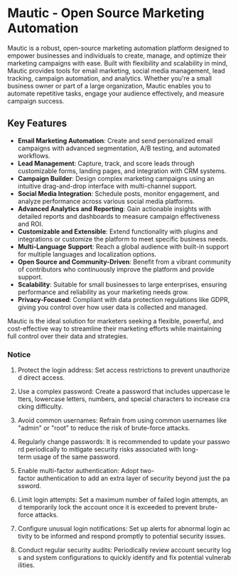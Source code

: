 # Mautic - Open Source Marketing Automation

Mautic is a robust, open-source marketing automation platform designed to empower businesses and individuals to create, manage, and optimize their marketing campaigns with ease. Built with flexibility and scalability in mind, Mautic provides tools for email marketing, social media management, lead tracking, campaign automation, and analytics. Whether you're a small business owner or part of a large organization, Mautic enables you to automate repetitive tasks, engage your audience effectively, and measure campaign success.

## Key Features

- **Email Marketing Automation**: Create and send personalized email campaigns with advanced segmentation, A/B testing, and automated workflows.
- **Lead Management**: Capture, track, and score leads through customizable forms, landing pages, and integration with CRM systems.
- **Campaign Builder**: Design complex marketing campaigns using an intuitive drag-and-drop interface with multi-channel support.
- **Social Media Integration**: Schedule posts, monitor engagement, and analyze performance across various social media platforms.
- **Advanced Analytics and Reporting**: Gain actionable insights with detailed reports and dashboards to measure campaign effectiveness and ROI.
- **Customizable and Extensible**: Extend functionality with plugins and integrations or customize the platform to meet specific business needs.
- **Multi-Language Support**: Reach a global audience with built-in support for multiple languages and localization options.
- **Open Source and Community-Driven**: Benefit from a vibrant community of contributors who continuously improve the platform and provide support.
- **Scalability**: Suitable for small businesses to large enterprises, ensuring performance and reliability as your marketing needs grow.
- **Privacy-Focused**: Compliant with data protection regulations like GDPR, giving you control over how user data is collected and managed.

Mautic is the ideal solution for marketers seeking a flexible, powerful, and cost-effective way to streamline their marketing efforts while maintaining full control over their data and strategies.

### Notice

1.  Protect the login address: Set access restrictions to prevent unauthorized direct access.
    
2.  Use a complex password: Create a password that includes uppercase letters, lowercase letters, numbers, and special characters to increase cracking difficulty.
    
3.  Avoid common usernames: Refrain from using common usernames like "admin" or "root" to reduce the risk of brute-force attacks.
    
4.  Regularly change passwords: It is recommended to update your password periodically to mitigate security risks associated with long-term usage of the same password.
    
5.  Enable multi-factor authentication: Adopt two-factor authentication to add an extra layer of security beyond just the password.
    
6.  Limit login attempts: Set a maximum number of failed login attempts, and temporarily lock the account once it is exceeded to prevent brute-force attacks.
    
7.  Configure unusual login notifications: Set up alerts for abnormal login activity to be informed and respond promptly to potential security issues.
    
8.  Conduct regular security audits: Periodically review account security logs and system configurations to quickly identify and fix potential vulnerabilities.
        